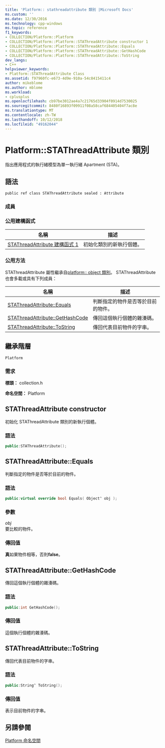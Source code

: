 ```yaml
---
title: 'Platform:: stathreadattribute 類別 |Microsoft Docs'
ms.custom: ''
ms.date: 12/30/2016
ms.technology: cpp-windows
ms.topic: reference
f1_keywords:
- COLLECTION/Platform::Platform
- COLLECTION/Platform::Platform::STAThreadAttribute constructor 1
- COLLECTION/Platform::Platform::STAThreadAttribute::Equals
- COLLECTION/Platform::Platform::STAThreadAttribute::GetHashCode
- COLLECTION/Platform::Platform::STAThreadAttribute::ToString
dev_langs:
- C++
helpviewer_keywords:
- Platform::STAThreadAttribute Class
ms.assetid: f97960fc-e673-4d9e-910a-54c8415411c4
author: mikeblome
ms.author: mblome
ms.workload:
- cplusplus
ms.openlocfilehash: cb97be3012ae4a7c21765d33904f0914d7530025
ms.sourcegitcommit: 8480f16893f09911f08a58caf684405404f7ac8e
ms.translationtype: MT
ms.contentlocale: zh-TW
ms.lasthandoff: 10/12/2018
ms.locfileid: "49162044"
---
```

# <a name="platformstathreadattribute-class"></a>Platform::STAThreadAttribute 類別

指出應用程式的執行緒模型為單一執行緒 Apartment (STA)。

## <a name="syntax"></a>語法

```
public ref class STAThreadAttribute sealed : Attribute
```

### <a name="members"></a>成員

### <a name="public-constructors"></a>公用建構函式

|名稱|描述|
|----------|-----------------|
|[STAThreadAttribute 建構函式 1](#ctor)|初始化類別的新執行個體。|

### <a name="public-methods"></a>公用方法

STAThreadAttribute 屬性繼承自[platform:: object 類別](../cppcx/platform-object-class.md)。 STAThreadAttribute 也會多載或具有下列成員：

|名稱|描述|
|----------|-----------------|
|[STAThreadAttribute::Equals](#equals)|判斷指定的物件是否等於目前的物件。|
|[STAThreadAttribute::GetHashCode](#gethashcode)|傳回這個執行個體的雜湊碼。|
|[STAThreadAttribute::ToString](#tostring)|傳回代表目前物件的字串。|

## <a name="inheritance-hierarchy"></a>繼承階層

`Platform`

### <a name="requirements"></a>需求

**標頭：** collection.h

**命名空間：** Platform

## <a name="ctor"></a> STAThreadAttribute constructor

初始化 STAThreadAttribute 類別的新執行個體。

### <a name="syntax"></a>語法

```cpp
public:STAThreadAttribute();
```

## <a name="equals"></a> STAThreadAttribute::Equals

判斷指定的物件是否等於目前的物件。

### <a name="syntax"></a>語法

```cpp
public:virtual override bool Equals( Object^ obj );
```

### <a name="parameters"></a>參數

*obj*<br/>
要比較的物件。

### <a name="return-value"></a>傳回值

**真**如果物件相等，否則**false**。

## <a name="gethashcode"></a> STAThreadAttribute::GetHashCode

傳回這個執行個體的雜湊碼。

### <a name="syntax"></a>語法

```cpp
public:int GetHashCode();
```

### <a name="return-value"></a>傳回值

這個執行個體的雜湊碼。

## <a name="tostring"></a> STAThreadAttribute::ToString

傳回代表目前物件的字串。

### <a name="syntax"></a>語法

```cpp
public:String^ ToString();
```

### <a name="return-value"></a>傳回值

表示目前物件的字串。

## <a name="see-also"></a>另請參閱

[Platform 命名空間](platform-namespace-c-cx.md)